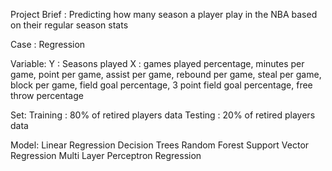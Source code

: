 Project Brief :
Predicting how many season a player play in the NBA based on their regular season stats

Case :
Regression

Variable:
Y : Seasons played
X : games played percentage, minutes per game, point per game, assist per game, rebound per game, steal per game, block per game, field goal percentage, 3 point field goal percentage, free throw percentage

Set:
Training : 80% of retired players data
Testing : 20% of retired players data

Model:
Linear Regression
Decision Trees
Random Forest
Support Vector Regression
Multi Layer Perceptron Regression
